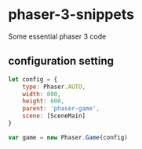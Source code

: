# phaser-3-snippets
Some essential phaser 3 code

## configuration setting
```javascript
let config = {
    type: Phaser.AUTO,
    width: 800,
    height: 600,
    parent: 'phaser-game',
    scene: [SceneMain]
}

var game = new Phaser.Game(config)
```
